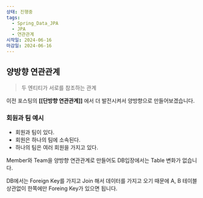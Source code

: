 ```yaml
---
상태: 진행중
tags:
  - Spring_Data_JPA
  - JPA
  - 연관관계
시작일: 2024-06-16
마감일: 2024-06-16
---
```

## 양방향 연관관계
>두 엔티티가 서로를 참조하는 관계

이전 포스팅의 **[[단방향 연관관계]]** 에서 더 발전시켜서 양방향으로 만들어보겠습니다.

### 회원과 팀 예시
- 회원과 팀이 있다.
- 회원은 하나의 팀에 소속된다.
- 하나의 팀은 여러 회원을 가지고 있다.

Member와 Team을 양방향 연관관계로 만들어도 DB입장에서는 Table 변화가 없습니다.

DB에서는 Foreign Key를 가지고 Join 해서 데이터를 가지고 오기 때문에 A, B 테이블 상관없이 한쪽에만 Foreing Key가 있으면 됩니다.


